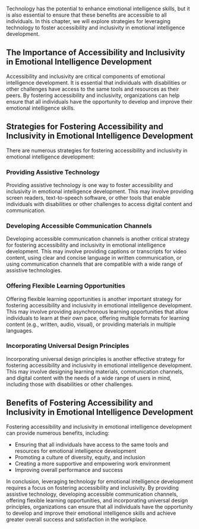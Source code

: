 
Technology has the potential to enhance emotional intelligence skills, but it is also essential to ensure that these benefits are accessible to all individuals. In this chapter, we will explore strategies for leveraging technology to foster accessibility and inclusivity in emotional intelligence development.

The Importance of Accessibility and Inclusivity in Emotional Intelligence Development
-------------------------------------------------------------------------------------

Accessibility and inclusivity are critical components of emotional intelligence development. It is essential that individuals with disabilities or other challenges have access to the same tools and resources as their peers. By fostering accessibility and inclusivity, organizations can help ensure that all individuals have the opportunity to develop and improve their emotional intelligence skills.

Strategies for Fostering Accessibility and Inclusivity in Emotional Intelligence Development
--------------------------------------------------------------------------------------------

There are numerous strategies for fostering accessibility and inclusivity in emotional intelligence development:

### Providing Assistive Technology

Providing assistive technology is one way to foster accessibility and inclusivity in emotional intelligence development. This may involve providing screen readers, text-to-speech software, or other tools that enable individuals with disabilities or other challenges to access digital content and communication.

### Developing Accessible Communication Channels

Developing accessible communication channels is another critical strategy for fostering accessibility and inclusivity in emotional intelligence development. This may involve providing captions or transcripts for video content, using clear and concise language in written communication, or using communication channels that are compatible with a wide range of assistive technologies.

### Offering Flexible Learning Opportunities

Offering flexible learning opportunities is another important strategy for fostering accessibility and inclusivity in emotional intelligence development. This may involve providing asynchronous learning opportunities that allow individuals to learn at their own pace, offering multiple formats for learning content (e.g., written, audio, visual), or providing materials in multiple languages.

### Incorporating Universal Design Principles

Incorporating universal design principles is another effective strategy for fostering accessibility and inclusivity in emotional intelligence development. This may involve designing learning materials, communication channels, and digital content with the needs of a wide range of users in mind, including those with disabilities or other challenges.

Benefits of Fostering Accessibility and Inclusivity in Emotional Intelligence Development
-----------------------------------------------------------------------------------------

Fostering accessibility and inclusivity in emotional intelligence development can provide numerous benefits, including:

* Ensuring that all individuals have access to the same tools and resources for emotional intelligence development
* Promoting a culture of diversity, equity, and inclusion
* Creating a more supportive and empowering work environment
* Improving overall performance and success

In conclusion, leveraging technology for emotional intelligence development requires a focus on fostering accessibility and inclusivity. By providing assistive technology, developing accessible communication channels, offering flexible learning opportunities, and incorporating universal design principles, organizations can ensure that all individuals have the opportunity to develop and improve their emotional intelligence skills and achieve greater overall success and satisfaction in the workplace.
